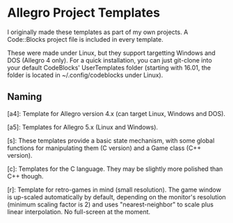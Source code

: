 # Allegro Project Templates
I originally made these templates as part of my own projects. A Code::Blocks project file is included in every template.

These were made under Linux, but they support targetting Windows and DOS (Allegro 4 only). For a quick installation, you can just git-clone into your default CodeBlocks' UserTemplates folder (starting with 16.01, the folder is located in ~/.config/codeblocks under Linux).

## Naming

[a4]: Template for Allegro version 4.x (can target Linux, Windows and DOS).

[a5]: Templates for Allegro 5.x (Linux and Windows).

[s]: These templates provide a basic state mechanism, with some global functions for manipulating them (C version) and a Game class (C++ version).

[c]: Templates for the C language. They may be slightly more polished than C++ though.

[r]: Template for retro-games in mind (small resolution). The game window is up-scaled automatically by default, depending on the monitor's resolution (minimum scaling factor is 2) and uses "nearest-neighbor" to scale plus linear interpolation. No full-screen at the moment.